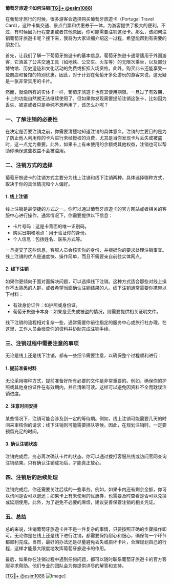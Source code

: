 **葡萄牙旅遊卡如何注销[[TG💪+ @esim1088](https://t.me/s/esim1088)]**

在葡萄牙旅行的时候，很多游客会选择购买葡萄牙旅遊卡（Portugal Travel Card），这种卡集交通、景点门票和优惠券于一体，为游客提供了极大的便利。不过，有时候因为行程变更或者其他原因，你可能需要注销这张卡。那么，该如何注销葡萄牙旅遊卡呢？接下来，我将为大家详细介绍这一过程，希望能帮到有需要的朋友们。

首先，让我们了解一下葡萄牙旅遊卡的基本信息。葡萄牙旅遊卡通常适用于外国游客，它涵盖了公共交通工具（如地铁、公交车、火车等）的无限次乘坐，以及部分博物馆、历史遗迹和文化活动的免费或折扣入场资格。此外，购买此卡还能享受一些商店和餐馆的特别优惠。因此，对于计划在葡萄牙多处游玩的游客来说，这无疑是一张非常实用的卡片。

然而，就像所有的实体卡一样，葡萄牙旅遊卡也有其使用期限。一旦过了有效期，卡上的功能自然就无法继续使用了。但如果你发现需要提前注销这张卡，比如因为丢失、被盗或者只是单纯不想再用了，该怎么办呢？

### **一、了解注销的必要性**
在决定是否要注销之前，你需要清楚地知道注销的具体意义。注销的主要目的是为了防止他人利用你的卡片进行未经授权的消费，尤其是当你发现卡片丢失或被盗时，这一点尤为重要。此外，如果卡上有未使用的余额或其他权益，注销也可以帮助你确保这些权益不会被滥用。

### **二、注销方式的选择**
葡萄牙旅遊卡的注销方式主要分为线上注销和线下注销两种。具体选择哪种方式，取决于你的具体情况和个人偏好。

#### **1. 线上注销**
线上注销是最便捷的方式之一。你可以通过葡萄牙旅遊卡的官方网站或者相关的客服中心进行操作。通常情况下，你需要提供以下信息：
- 卡片号码：这是卡背面的唯一识别码。
- 购买日期和地点：用于验证你的身份。
- 个人信息：包括姓名、联系方式等。

一旦提交了这些信息，客服人员会核实你的身份，并根据你的要求处理注销事宜。线上注销的优点是速度快、操作简单，而且不需要亲自前往实体网点。

#### **2. 线下注销**
如果你更倾向于面对面解决问题，可以选择线下注销。这种方式适合那些对线上操作不太熟悉的人群，或者希望当面确认注销结果的人。线下注销通常需要你携带以下材料：
- 有效身份证件：如护照或身份证。
- 葡萄牙旅遊卡本身：如果是丢失或被盗的情况，则需要提供相关证明文件。

线下注销的流程相对复杂一些，通常需要你前往指定的服务中心或旅行社办理。在这里，工作人员会检查你的资料并协助完成注销手续。

### **三、注销过程中需要注意的事项**
无论是线上还是线下注销，都有一些细节需要注意，以确保整个过程顺利进行：

#### **1. 提前准备材料**
无论采用哪种方式，提前准备好所有必要的文件是非常重要的。例如，确保你的护照或其他身份证件在有效期内，并且清晰可读。这样可以避免因资料不全而耽误注销进度。

#### **2. 注意时间安排**
某些情况下，注销可能会涉及到一定的等待期。例如，线上注销可能需要几天的时间来审核你的请求；线下注销则可能需要排队等候。因此，在规划注销时，一定要预留充足的时间。

#### **3. 确认注销状态**
注销完成后，务必再次确认卡片的状态。你可以通过拨打客服热线或访问官网查询注销结果。只有确认注销成功后，才能真正放心。

### **四、注销后的后续处理**
注销完成后，你还需要关注后续的一些事务。例如，如果卡内还有剩余金额，你可以询问是否可以退还；如果卡上有未使用的优惠券，也需要及时查看是否可以兑换或延期使用。此外，为了避免不必要的麻烦，建议妥善保管注销的相关凭证。

### **五、总结**
总的来说，注销葡萄牙旅遊卡并不是一件复杂的事情，只要按照正确的步骤操作即可。无论你是在线上还是线下进行注销，都需要保持耐心和细心，确保每一个环节都顺利完成。当然，最好的办法还是尽量避免丢失或损坏卡片，合理规划自己的行程，这样才能最大限度地发挥葡萄牙旅遊卡的作用。

最后，如果你在注销过程中遇到任何问题，都可以随时联系葡萄牙旅遊卡的官方客服寻求帮助。他们专业的团队会为你提供详尽的解答和支持。

[[TG💪+ @esim1088](https://t.me/s/esim1088) ![Image](https://i.postimg.cc/4NQfJmqS/Snipaste-2025-05-13-00-14-12.png)]